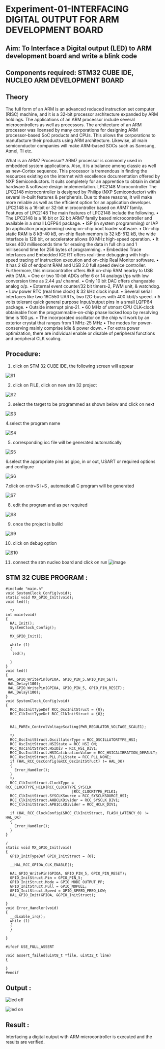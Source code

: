 # Experiment-01-INTERFACING DIGITAL OUTPUT FOR ARM DEVELOPMENT BOARD 
 

## Aim: To Interface a Digital output (LED) to ARM development board and write a blink code 
## Components required: STM32 CUBE IDE, NUCLEO ARM DEVELOPMENT BOARD  
## Theory 
The full form of an ARM is an advanced reduced instruction set computer (RISC) machine, and it is a 32-bit processor architecture expanded by ARM holdings. The applications of an ARM processor include several microcontrollers as well as processors. The architecture of an ARM processor was licensed by many corporations for designing ARM processor-based SoC products and CPUs. This allows the corporations to manufacture their products using ARM architecture. Likewise, all main semiconductor companies will make ARM-based SOCs such as Samsung, Atmel, TI etc.

What is an ARM7 Processor?
ARM7 processor is commonly used in embedded system applications. Also, it is a balance among classic as well as new-Cortex sequence. This processor is tremendous in finding the resources existing on the internet with excellence documentation offered by NXP Semiconductors. It suits completely for an apprentice to obtain in detail hardware & software design implementation.
LPC2148 Microcontroller
 The LPC2148 microcontroller is designed by Philips (NXP Semiconductor) with several in-built features & peripherals. Due to these reasons, it will make more reliable as well as the efficient option for an application developer. LPC2148 is a 16-bit or 32-bit microcontroller based on ARM7 family.
Features of LPC2148
The main features of LPC2148 include the following.
•	The LPC2148 is a 16 bit or 32 bit ARM7 family based microcontroller and available in a small LQFP64 package.
•	ISP (in system programming) or IAP (in application programming) using on-chip boot loader software.
•	On-chip static RAM is 8 kB-40 kB, on-chip flash memory is 32 kB-512 kB, the wide interface is 128 bit, or accelerator allows 60 MHz high-speed operation.
•	It takes 400 milliseconds time for erasing the data in full chip and 1 millisecond time for 256 bytes of programming.
•	Embedded Trace interfaces and Embedded ICE RT offers real-time debugging with high-speed tracing of instruction execution and on-chip Real Monitor software.
•	It has 2 kB of endpoint RAM and USB 2.0 full speed device controller. Furthermore, this microcontroller offers 8kB on-chip RAM nearby to USB with DMA.
•	One or two 10-bit ADCs offer 6 or 14 analogs i/ps with low conversion time as 2.44 μs/ channel.
•	Only 10 bit DAC offers changeable analog o/p.
•	External event counter/32 bit timers-2, PWM unit, & watchdog.
•	Low power RTC (real time clock) & 32 kHz clock input.
•	Several serial interfaces like two 16C550 UARTs, two I2C-buses with 400 kbit/s speed.
•	5 volts tolerant quick general purpose Input/output pins in a small LQFP64 package.
•	Outside interrupt pins-21.
•	60 MHz of utmost CPU CLK-clock obtainable from the programmable-on-chip phase locked loop by resolving time is 100 μs.
•	The incorporated oscillator on the chip will work by an exterior crystal that ranges from 1 MHz-25 MHz
•	The modes for power-conserving mainly comprise idle & power down.
•	For extra power optimization, there are individual enable or disable of peripheral functions and peripheral CLK scaling.
 
 

## Procedure:
 1. click on STM 32 CUBE IDE, the following screen will appear 

![S1](https://user-images.githubusercontent.com/119476322/226983988-2e871bee-c630-4964-9d7f-9671939cb0f0.png)

 2. click on FILE, click on new stm 32 project 
 
 ![S2](https://user-images.githubusercontent.com/119476322/226984118-8db7a764-f968-4650-a36b-24f4706337bd.png)

3. select the target to be programmed  as shown below and click on next 

![S3](https://user-images.githubusercontent.com/119476322/226984209-6212b4e7-8a23-4b68-8c88-7c6736e44c3a.png)

4.select the program name 

![S4](https://user-images.githubusercontent.com/119476322/226984330-3b28f6bf-624e-495b-a0c4-b32130fd9f96.png)

5. corresponding ioc file will be generated automatically 

![S5](https://user-images.githubusercontent.com/119476322/226984388-c9617d21-953d-4143-b9f9-d100ca79a7df.png)

6.select the appropriate pins as gipo, in or out, USART or required options and configure 

![S6](https://user-images.githubusercontent.com/119476322/226984687-028378c4-a971-4798-b2ba-853026bcb731.png)

7.click on cntr+S
l+S , automaticall C program will be generated 

![S7](https://user-images.githubusercontent.com/119476322/226984770-1ed29200-6435-4436-bde7-88405c8f8f82.png)

8. edit the program and as per required 

![S8](https://user-images.githubusercontent.com/119476322/226984880-2f114897-7562-4122-bae8-b4a5a41f990e.png)

9. once the project is bulild 

![S9](https://user-images.githubusercontent.com/119476322/226985235-5fdc82ba-9458-4dde-afb6-b1ba077c2c4f.png)

10. click on debug option 

![S10](https://user-images.githubusercontent.com/119476322/226985348-8caf62a9-7fe4-41af-ab29-6976a0ff8d4c.png)


11. connect the stm nucleo board and click on run 
![image](https://user-images.githubusercontent.com/36288975/226189649-b5dff389-91df-4eca-b84a-1127c6562637.png)






## STM 32 CUBE PROGRAM :

```
#include "main.h"
void SystemClock_Config(void);
static void MX_GPIO_Init(void);
void led();

  */
int main(void)
{
  HAL_Init();
  SystemClock_Config();

  MX_GPIO_Init();
  
  while (1)
  {
   led();
   
  }
}
void led()
{
 HAL_GPIO_WritePin(GPIOA, GPIO_PIN_5,GPIO_PIN_SET);
 HAL_Delay(100);
 HAL_GPIO_WritePin(GPIOA, GPIO_PIN_5, GPIO_PIN_RESET);
 HAL_Delay(100);
}
void SystemClock_Config(void)
{
  RCC_OscInitTypeDef RCC_OscInitStruct = {0};
  RCC_ClkInitTypeDef RCC_ClkInitStruct = {0};

  
  HAL_PWREx_ControlVoltageScaling(PWR_REGULATOR_VOLTAGE_SCALE1);
  
  */
  RCC_OscInitStruct.OscillatorType = RCC_OSCILLATORTYPE_HSI;
  RCC_OscInitStruct.HSIState = RCC_HSI_ON;
  RCC_OscInitStruct.HSIDiv = RCC_HSI_DIV1;
  RCC_OscInitStruct.HSICalibrationValue = RCC_HSICALIBRATION_DEFAULT;
  RCC_OscInitStruct.PLL.PLLState = RCC_PLL_NONE;
  if (HAL_RCC_OscConfig(&RCC_OscInitStruct) != HAL_OK)
  {
    Error_Handler();
  }
  */
  RCC_ClkInitStruct.ClockType = RCC_CLOCKTYPE_HCLK|RCC_CLOCKTYPE_SYSCLK
                              |RCC_CLOCKTYPE_PCLK1;
  RCC_ClkInitStruct.SYSCLKSource = RCC_SYSCLKSOURCE_HSI;
  RCC_ClkInitStruct.AHBCLKDivider = RCC_SYSCLK_DIV1;
  RCC_ClkInitStruct.APB1CLKDivider = RCC_HCLK_DIV1;

  if (HAL_RCC_ClockConfig(&RCC_ClkInitStruct, FLASH_LATENCY_0) != HAL_OK)
  {
    Error_Handler();
  }
}

/
static void MX_GPIO_Init(void)
{
  GPIO_InitTypeDef GPIO_InitStruct = {0};

  __HAL_RCC_GPIOA_CLK_ENABLE();

  HAL_GPIO_WritePin(GPIOA, GPIO_PIN_5, GPIO_PIN_RESET); 
  GPIO_InitStruct.Pin = GPIO_PIN_5;
  GPIO_InitStruct.Mode = GPIO_MODE_OUTPUT_PP;
  GPIO_InitStruct.Pull = GPIO_NOPULL;
  GPIO_InitStruct.Speed = GPIO_SPEED_FREQ_LOW;
  HAL_GPIO_Init(GPIOA, &GPIO_InitStruct);

}
void Error_Handler(void)
{
  __disable_irq();
  while (1)
  {
  }
  
}

#ifdef USE_FULL_ASSERT

void assert_failed(uint8_t *file, uint32_t line)
{
  
}
#endif

```



## Output  :
![led off](https://user-images.githubusercontent.com/119476322/226986044-6defcbb4-4018-4c41-b070-3accbc8aced9.jpg)

![led on](https://user-images.githubusercontent.com/119476322/226986079-a7a4ddfa-de6d-4fb8-b9ba-5e35e953e3f0.jpg)

 
 
 
## Result :
Interfacing a digital output with ARM microcontroller is executed and the results are verified.


